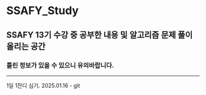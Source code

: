 # SSAFY_Study
## SSAFY 13기 수강 중 공부한 내용 및 알고리즘 문제 풀이 올리는 공간
### 틀린 정보가 있을 수 있으니 유의바랍니다.
---
1일 1잔디 심기.
2025.01.16 - git
